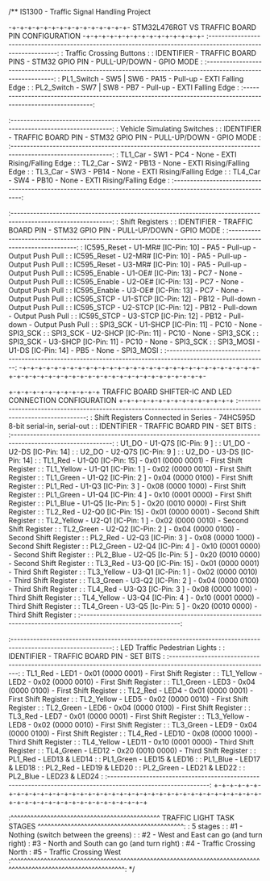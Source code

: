 /** 
IS1300 - Traffic Signal Handling Project
 
-+-+-+-+-+-+-+-+-+-+-+-+-+-+-+- STM32L476RGT VS TRAFFIC BOARD PIN CONFIGURATION -+-+-+-+-+-+-+-+-+-+-+-+-+-+-+-
:-------------------------------------------------------------------------------------------------------------:
: Traffic Crossing Buttons                                                                                    :
: IDENTIFIER    -   TRAFFIC BOARD PINS  -   STM32 GPIO PIN  -   PULL-UP/DOWN    -   GPIO MODE                 :
:-------------------------------------------------------------------------------------------------------------:
: PL1_Switch    -   SW5 | SW6           -   PA15            -   Pull-up         -   EXTI Falling Edge         :
: PL2_Switch    -   SW7 | SW8           -   PB7             -   Pull-up         -   EXTI Falling Edge         :
:-------------------------------------------------------------------------------------------------------------:

:-------------------------------------------------------------------------------------------------------------:
: Vehicle Simulating Switches                                                                                 :
: IDENTIFIER    -   TRAFFIC BOARD PIN   -   STM32 GPIO PIN  -   PULL-UP/DOWN    -   GPIO MODE                 :
:-------------------------------------------------------------------------------------------------------------:
: TL1_Car       -   SW1                 -   PC4             -   None            -   EXTI Rising/Falling Edge  :
: TL2_Car       -   SW2                 -   PB13            -   None            -   EXTI Rising/Falling Edge  :
: TL3_Car       -   SW3                 -   PB14            -   None            -   EXTI Rising/Falling Edge  :
: TL4_Car       -   SW4                 -   PB10            -   None            -   EXTI Rising/Falling Edge  :
:-------------------------------------------------------------------------------------------------------------:

:-------------------------------------------------------------------------------------------------------------:
: Shift Registers                                                                                             :
: IDENTIFIER    -   TRAFFIC BOARD PIN    -  STM32 GPIO PIN  -   PULL-UP/DOWN    -   GPIO MODE                 :
:-------------------------------------------------------------------------------------------------------------:
: IC595_Reset   -   U1-MR#  [IC-Pin: 10] -  PA5             -   Pull-up         -   Output Push Pull          :
: IC595_Reset   -   U2-MR#  [IC-Pin: 10] -  PA5             -   Pull-up         -   Output Push Pull          :
: IC595_Reset   -   U3-MR#  [IC-Pin: 10] -  PA5             -   Pull-up         -   Output Push Pull          :
: IC595_Enable  -   U1-OE#  [IC-Pin: 13] -  PC7             -   None            -   Output Push Pull          :
: IC595_Enable  -   U2-OE#  [IC-Pin: 13] -  PC7             -   None            -   Output Push Pull          :
: IC595_Enable  -   U3-OE#  [IC-Pin: 13] -  PC7             -   None            -   Output Push Pull          :
: IC595_STCP    -   U1-STCP [IC-Pin: 12] -  PB12            -   Pull-down       -   Output Push Pull          :
: IC595_STCP    -   U2-STCP [IC-Pin: 12] -  PB12            -   Pull-down       -   Output Push Pull          :
: IC595_STCP    -   U3-STCP [IC-Pin: 12] -  PB12            -   Pull-down       -   Output Push Pull          :
: SPI3_SCK      -   U1-SHCP [IC-Pin: 11] -  PC10            -   None            -   SPI3_SCK                  :
: SPI3_SCK      -   U2-SHCP [IC-Pin: 11] -  PC10            -   None            -   SPI3_SCK                  :
: SPI3_SCK      -   U3-SHCP [IC-Pin: 11] -  PC10            -   None            -   SPI3_SCK                  :
: SPI3_MOSI     -   U1-DS   [IC-Pin: 14] -  PB5             -   None            -   SPI3_MOSI                 :
:-------------------------------------------------------------------------------------------------------------:
-+-+-+-+-+-+-+-+-+-+-+-+-+-+-+-+-+-+-+-+-+-+-+-+-+-+-+-+-+-+-+-+-+-+-+-+-+-+-+-+-+-+-+-+-+-+-+-+-+-+-+-+-+-+-+-


+-+-+-+-+-+-+-+-+-+-+-+ TRAFFIC BOARD SHIFTER-IC AND LED CONNECTION CONFIGURATION +-+-+-+-+-+-+-+-+-+-+-+-+-+-+
:-------------------------------------------------------------------------------------------------------------:
: Shift Registers Connected in Series - 74HC595D 8-bit serial-in, serial-out                                                                       :
: IDENTIFIER    -   TRAFFIC BOARD PIN		-	SET BITS													  :                                                                  
:-------------------------------------------------------------------------------------------------------------:
: U1_DO         -   U1-Q7S  [IC-Pin: 9 ]                                                                      :
: U1_DO         -   U2-DS   [IC-Pin: 14]                                                                      :
: U2_DO         -   U2-Q7S  [IC-Pin: 9 ]                                                                      :
: U2_DO         -   U3-DS   [IC-Pin: 14]                                                                      :
: TL1_Red       -   U1-Q0   [IC-Pin: 15]	-	0x01 (0000 0001)	- First Shift Register					  :
: TL1_Yellow    -   U1-Q1   [IC-Pin: 1 ]	-	0x02 (0000 0010)	- First Shift Register					  :
: TL1_Green     -   U1-Q2   [IC-Pin: 2 ]	-	0x04 (0000 0100)	- First Shift Register					  :
: PL1_Red       -   U1-Q3   [IC-Pin: 3 ]	-	0x08 (0000 1000)	- First Shift Register					  :
: PL1_Green     -   U1-Q4   [IC-Pin: 4 ]	-	0x10 (0001 0000)	- First Shift Register					  :
: PL1_Blue      -   U1-Q5   [Ic-Pin: 5 ]	-	0x20 (0010 0000)	- First Shift Register					  :
: TL2_Red       -   U2-Q0   [IC-Pin: 15]	-	0x01 (0000 0001)	- Second Shift Register					  :
: TL2_Yellow    -   U2-Q1   [IC-Pin: 1 ]	-	0x02 (0000 0010)	- Second Shift Register					  :
: TL2_Green     -   U2-Q2   [IC-Pin: 2 ]	-	0x04 (0000 0100)	- Second Shift Register					  :
: PL2_Red       -   U2-Q3   [IC-Pin: 3 ]	-	0x08 (0000 1000)	- Second Shift Register					  :
: PL2_Green     -   U2-Q4   [IC-Pin: 4 ]	-	0x10 (0001 0000)	- Second Shift Register					  :
: PL2_Blue      -   U2-Q5   [Ic-Pin: 5 ]	-	0x20 (0010 0000)	- Second Shift Register					  :
: TL3_Red       -   U3-Q0   [IC-Pin: 15]	-	0x01 (0000 0001)	- Third Shift Register					  :
: TL3_Yellow    -   U3-Q1   [IC-Pin: 1 ]	-	0x02 (0000 0010)	- Third Shift Register					  :
: TL3_Green     -   U3-Q2   [IC-Pin: 2 ]	-	0x04 (0000 0100)	- Third Shift Register					  :
: TL4_Red       -   U3-Q3   [IC-Pin: 3 ]	-	0x08 (0000 1000)	- Third Shift Register                    :
: TL4_Yellow    -   U3-Q4   [IC-Pin: 4 ]	-	0x10 (0001 0000)	- Third Shift Register                    :
: TL4_Green     -   U3-Q5   [Ic-Pin: 5 ]	-	0x20 (0010 0000)	- Third Shift Register                    :
:-------------------------------------------------------------------------------------------------------------:

:-------------------------------------------------------------------------------------------------------------:
: LED Traffic Pedestrian Lights                                                                               :
: IDENTIFIER    -   TRAFFIC BOARD PIN		-	SET BITS                                                      :
:-------------------------------------------------------------------------------------------------------------:
: TL1_Red       -   LED1					-	0x01 (0000 0001)	- First Shift Register					  :
: TL1_Yellow    -   LED2					-	0x02 (0000 0010)	- First Shift Register					  :
: TL1_Green     -   LED3					-	0x04 (0000 0100)	- First Shift Register					  :
: TL2_Red       -   LED4					-	0x01 (0000 0001)	- First Shift Register					  :
: TL2_Yellow    -   LED5					-	0x02 (0000 0010)	- First Shift Register					  :
: TL2_Green     -   LED6					-	0x04 (0000 0100)	- First Shift Register					  :
: TL3_Red       -   LED7					-	0x01 (0000 0001)	- First Shift Register					  :
: TL3_Yellow    -   LED8					-	0x02 (0000 0010)	- First Shift Register					  :
: TL3_Green     -   LED9					-	0x04 (0000 0100)	- First Shift Register					  :
: TL4_Red       -   LED10					-	0x08 (0000 1000)	- Third Shift Register					  :
: TL4_Yellow    -   LED11					-	0x10 (0001 0000)	- Third Shift Register					  :
: TL4_Green     -   LED12					-	0x20 (0010 0000)	- Third Shift Register					  :
: PL1_Red       -   LED13 & LED14                                                                             :
: PL1_Green     -   LED15 & LED16                                                                             :
: PL1_Blue      -   LED17 & LED18                                                                             :
: PL2_Red       -   LED19 & LED20                                                                             :
: PL2_Green     -   LED21 & LED22                                                                             :
: PL2_Blue      -   LED23 & LED24                                                                             :
:-------------------------------------------------------------------------------------------------------------:
+-+-+-+-+-+-+-+-+-+-+-+-+-+-+-+-+-+-+-+-+-+-+-+-+-+-+-+-+-+-+-+-+-+-+-+-+-+-+-+-+-+-+-+-+-+-+-+-+-+-+-+-+-+-+-+

:^^^^^^^^^^^^^^^^^^^^^^^^^^^^^^^^^^^^^^^^^^^^^ TRAFFIC LIGHT TASK STAGES ^^^^^^^^^^^^^^^^^^^^^^^^^^^^^^^^^^^^^^^^^^^^:
: 5 stages                                       :
: #1 - Nothing (switch between the greens)                                                                  :
: #2 - West and East can go (and turn right)
: #3 - North and South can go (and turn right)
: #4 - Traffic Crossing North
: #5 - Traffic Crossing West
:^^^^^^^^^^^^^^^^^^^^^^^^^^^^^^^^^^^^^^^^^^^^^^^^^^^^^^^^^^^^^^^^^^^^^^^^^^^^^^^^^^^^^^^^^^^^^^^^^^^^^^^^^^^^^^:
*/
